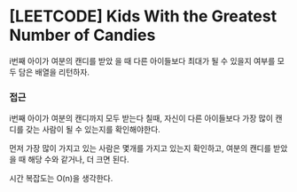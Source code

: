 # [LEETCODE] Kids With the Greatest Number of Candies

i번째 아이가 여분의 캔디를 받았 을 때 다른 아이들보다 최대가 될 수 있을지 여부를 모두 담은 배열을 리턴하자.

### 접근

i번째 아이가 여분의 캔디까지 모두 받는다 칠때, 자신이 다른 아이들보다 가장 많이 캔디를 갖는 사람이 될 수 있는지를 확인해야한다.

먼저 가장 많이 가지고 있는 사람은 몇개를 가지고 있는지 확인하고, 여분의 캔디를 받았을 때 해당 수와 같거나, 더 크면 된다.

시간 복잡도는 O(n)을 생각한다.
